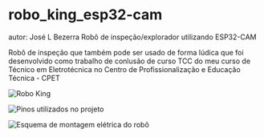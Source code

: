 # robo_king_esp32-cam
autor: José L Bezerra
Robô de inspeção/explorador utilizando ESP32-CAM

Robô de inspeção que também pode ser usado de forma lúdica que foi desenvolvido como trabalho de conlusão de curso TCC
do meu curso de Técnico em Eletrotécnica no Centro de Profissionalização e Educação Técnica - CPET

![Robo King](https://github.com/LinharesKing/robo_king_esp32-cam/assets/157310295/acfdd7f2-6500-42f7-a306-3c3a454d2b9c)


![Pinos utilizados no projeto](https://github.com/LinharesKing/robo_king_esp32-cam/assets/157310295/0ccc3b0e-6d88-48a3-82c3-4d06419904b6)


![Esquema de montagem elétrica do robô](https://github.com/LinharesKing/robo_king_esp32-cam/assets/157310295/b73c83ad-49de-4497-a8a7-5bdc17096235)




